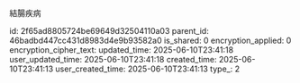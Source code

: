 結腸疾病



id: 2f65ad8805724be69649d32504110a03
parent_id: 46badbd447cc431d8983d4e9b93582a0
is_shared: 0
encryption_applied: 0
encryption_cipher_text: 
updated_time: 2025-06-10T23:41:18
user_updated_time: 2025-06-10T23:41:18
created_time: 2025-06-10T23:41:13
user_created_time: 2025-06-10T23:41:13
type_: 2